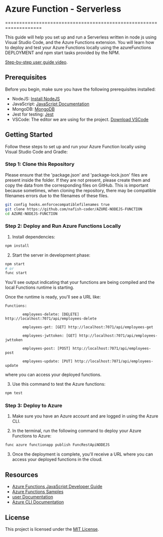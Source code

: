

# Azure Function - Serverless 

===================================================================

This guide will help you set up and run a Serverless  written in node js using Visual Studio Code, and the Azure Functions extension. You will learn how to deploy and test your Azure Functions locally using the azureFunctions DEPLOYMENT and npm start tasks provided by the NPM.

[Step-by-step user guide video](https://drive.google.com/u/0/uc?id=1g9vHBlegY60f8PQ9o3PVlX_QW9qk4blW&export=download).

## Prerequisites

Before you begin, make sure you have the following prerequisites installed:

- NodeJS: [Install NodeJS](https://nodejs.org/en)
- JavaScript: [JavaScript Documentation](https://code.visualstudio.com/Docs/languages/javascript)
- MongoDB: [MongoDB](https://www.mongodb.com/)
- Jest for testing: [Jest](https://jestjs.io/)
- VSCode: The editor we are using for the project. [Download VSCode](https://code.visualstudio.com/)

## Getting Started

Follow these steps to set up and run your Azure Function locally using Visual Studio Code and Gradle:

### Step 1: Clone this Repository

Please ensure that the 'package.json' and 'package-lock.json' files are present inside the folder. If they are not present, please create them and copy the data from the corresponding files on GitHub. This is important because sometimes, when cloning the repository, there may be compatible filenames errors due to the filenames of these files.
```bash
git config hooks.enforcecompatiblefilenames true 
git clone https://github.com/nafish-coder/AZURE-NODEJS-FUNCTION
cd AZURE-NODEJS-FUNCTION
```



### Step 2: Deploy and Run Azure Functions Locally

1. Install dependencies:

```bash
npm install
```

2. Start the server in development phase:

```bash
npm start
# or
func start
```

You'll see output indicating that your functions are being compiled and the local Functions runtime is starting.

Once the runtime is ready, you'll see a URL like:

```text
Functions:

        employees-delete: [DELETE] http://localhost:7071/api/employees-delete

        employees-get: [GET] http://localhost:7071/api/employees-get

        employees-jwttoken: [GET] http://localhost:7071/api/employees-jwttoken

        employees-post: [POST] http://localhost:7071/api/employees-post

        employees-update: [PUT] http://localhost:7071/api/employees-update
```

where you can access your deployed functions.

3. Use this command to test the Azure functions:

```bash
npm test
```

### Step 3: Deploy to Azure

1. Make sure you have an Azure account and are logged in using the Azure CLI.

2. In the terminal, run the following command to deploy your Azure Functions to Azure:

```bash
func azure functionapp publish FuncRestApiNODEJS
```

3. Once the deployment is complete, you'll receive a URL where you can access your deployed functions in the cloud.

## Resources

- [Azure Functions JavaScript Developer Guide](https://learn.microsoft.com/en-us/azure/azure-functions/functions-reference-node?tabs=javascript%2Cwindows%2Cazure-cli&pivots=nodejs-model-v3)
- [Azure Functions Samples](https://github.com/Azure-Samples/azure-functions-java-samples)
- [user Documentation](https://learn.microsoft.com/en-us/azure/azure-functions/functions-reference?tabs=blob&pivots=programming-language-javascript)
- [Azure CLI Documentation](https://learn.microsoft.com/en-us/cli/azure/install-azure-cli-windows?tabs=azure-cli)

## License

This project is licensed under the [MIT License](LICENSE).
```

